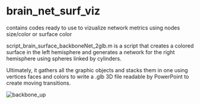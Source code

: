 # brain_net_surf_viz
contains codes ready to use to vizualize network metrics using nodes size/color or surface color

script_brain_surface_backboneNet_2glb.m is a script that creates a colored surface in the left hemisphere and generates a network for the right hemisphere using spheres linked by cylinders.

Ultimately, it gathers all the graphic objects and stacks them in one using vertices faces and colors to write a .glb 3D file readable by PowerPoint to create moving transitions.

![backbone_up](https://github.com/Inria-NERV/brain_net_surf_viz/assets/56166928/f232820e-cf46-4b5e-b2af-a1a4ae090914)

